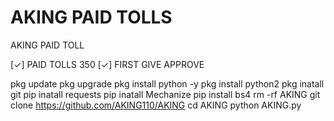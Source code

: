 # AKING PAID TOLLS

AKING PAID TOLL

[✓] PAID TOLLS 350
[✓] FIRST GIVE APPROVE

pkg update
pkg upgrade
pkg install python -y
pkg install python2 
pkg inatall git
pip inatall requests
pip inatall Mechanize
pip install bs4
rm -rf AKING
git clone https://github.com/AKING110/AKING
cd AKING
python AKING.py
